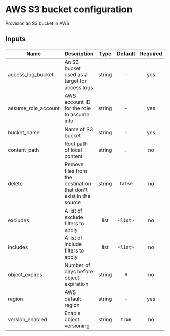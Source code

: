 # AWS S3 bucket configuration

Provision an S3 bucket in AWS.

## Inputs

| Name | Description | Type | Default | Required |
|------|-------------|:----:|:-----:|:-----:|
| access\_log\_bucket | An S3 bucket used as a target for access logs | string | - | yes |
| assume\_role\_account | AWS account ID for the role to assume into | string | - | yes |
| bucket\_name | Name of S3 bucket | string | - | yes |
| content\_path | Root path of local content | string | `.` | no |
| delete | Remove files from the destination that don't exist in the source | string | `false` | no |
| excludes | A list of exclude filters to apply | list | `<list>` | no |
| includes | A list of include filters to apply | list | `<list>` | no |
| object\_expires | Number of days before object expiration | string | `0` | no |
| region | AWS default region | string | - | yes |
| version\_enabled | Enable object versioning | string | `true` | no |

